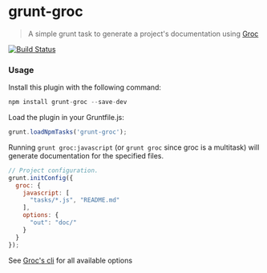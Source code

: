 grunt-groc
================

> A simple grunt task to generate a project's documentation using [Groc](http://nevir.github.com/groc/)

[![Build Status](https://travis-ci.org/jdcataldo/grunt-groc.png?branch=master)](https://travis-ci.org/jdcataldo/grunt-groc)


### Usage
Install this plugin with the following command:

```js
npm install grunt-groc --save-dev
```

Load the plugin in your Gruntfile.js:

```js
grunt.loadNpmTasks('grunt-groc');
```

Running `grunt groc:javascript` (or `grunt groc` since groc is a multitask) will generate documentation for the specified files.

```js
// Project configuration.
grunt.initConfig({
  groc: {
    javascript: [
      "tasks/*.js", "README.md"
    ],
    options: {
      "out": "doc/"
    }
  }
});
```

See [Groc's cli](http://nevir.github.com/groc/cli.html) for all available options
